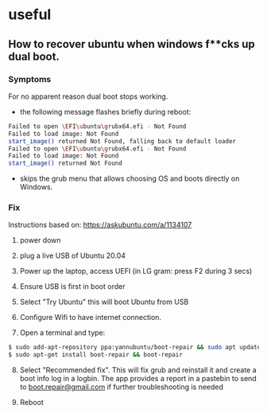# useful

## How to recover ubuntu when windows f**cks up dual boot.

### Symptoms
For no apparent reason dual boot stops working.
- the following message flashes briefly during reboot:

```bash
Failed to open \EFI\ubuntu\grubx64.efi - Not Found  
Failed to load image: Not Found    
start_image() returned Not Found, falling back to default loader
Failed to open \EFI\ubuntu\grubx64.efi - Not Found  
Failed to load image: Not Found    
start_image() returned Not Found
```
- skips the grub menu that allows choosing OS and boots directly on Windows.


### Fix

Instructions based on: https://askubuntu.com/a/1134107

1. power down 

2. plug a live USB of Ubuntu 20.04 

3. Power up the laptop, access UEFI (in LG gram: press F2 during 3 secs)

4. Ensure USB is first in boot order

5. Select "Try Ubuntu" this will boot Ubuntu from USB

6. Configure Wifi to have internet connection.

7. Open a terminal and type:

```bash
$ sudo add-apt-repository ppa:yannubuntu/boot-repair && sudo apt update
$ sudo apt-get install boot-repair && boot-repair
```

8. Select "Recommended fix". This will fix grub and reinstall it and create a boot info log in a logbin.
The app provides a report in a pastebin to send to boot.repair@gmail.com if further troubleshooting is needed

10. Reboot
